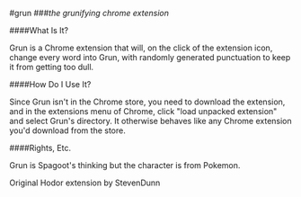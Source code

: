 #grun 
###*the grunifying chrome extension*

####What Is It?

Grun is a Chrome extension that will, on the click of the extension icon, change every word into Grun, with randomly generated punctuation to keep it from getting too dull.

####How Do I Use It?

Since Grun isn't in the Chrome store, you need to download the extension, and in the extensions menu of Chrome, click "load unpacked extension" and select Grun's directory. It otherwise behaves like any Chrome extension you'd download from the store.

####Rights, Etc.

Grun is Spagoot's thinking but the character is from Pokemon.

Original Hodor extension by StevenDunn
